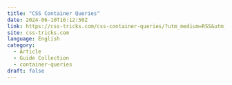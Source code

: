 ```yaml
---
title: "CSS Container Queries"
date: 2024-06-10T16:12:50Z
link: https://css-tricks.com/css-container-queries/?utm_medium=RSS&utm_source=news.12bit.vn
site: css-tricks.com
language: English
category:
  - Article
  - Guide Collection
  - container-queries
draft: false
---
```

